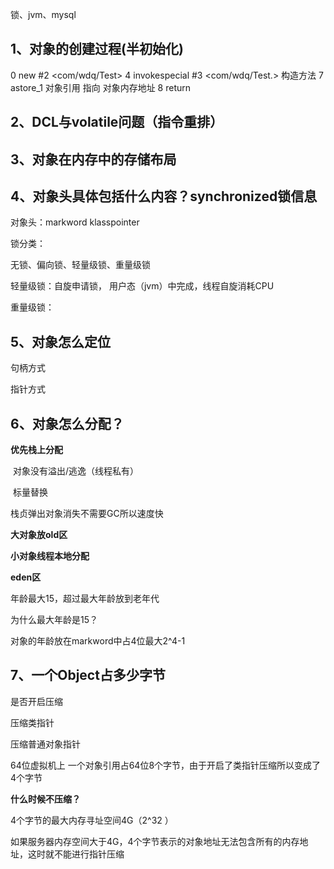 锁、jvm、mysql



## 1、对象的创建过程(半初始化)

0 new #2 <com/wdq/Test>
4 invokespecial #3 <com/wdq/Test.<init>>   构造方法
7 astore_1         对象引用 指向 对象内存地址
8 return



## 2、DCL与volatile问题（指令重排）

## 3、对象在内存中的存储布局

## 4、对象头具体包括什么内容？synchronized锁信息

对象头：markword klasspointer



锁分类：

无锁、偏向锁、轻量级锁、重量级锁

轻量级锁：自旋申请锁， 用户态（jvm）中完成，线程自旋消耗CPU



重量级锁：





## 5、对象怎么定位

句柄方式

指针方式

## 6、对象怎么分配？

**优先栈上分配**

​	对象没有溢出/逃逸（线程私有）

​    标量替换 

   栈贞弹出对象消失不需要GC所以速度快



**大对象放old区**

**小对象线程本地分配**



**eden区**

年龄最大15，超过最大年龄放到老年代

为什么最大年龄是15？

对象的年龄放在markword中占4位最大2^4-1



## 7、一个Object占多少字节

是否开启压缩

压缩类指针

压缩普通对象指针



64位虚拟机上 一个对象引用占64位8个字节，由于开启了类指针压缩所以变成了4个字节



**什么时候不压缩？**

4个字节的最大内存寻址空间4G（2^32 ）

如果服务器内存空间大于4G，4个字节表示的对象地址无法包含所有的内存地址，这时就不能进行指针压缩









